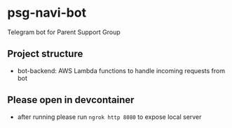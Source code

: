 # psg-navi-bot
Telegram bot for Parent Support Group

## Project structure

- bot-backend: AWS Lambda functions to handle incoming requests from bot

## Please open in devcontainer 
- after running please run `ngrok http 8080` to expose local server 
